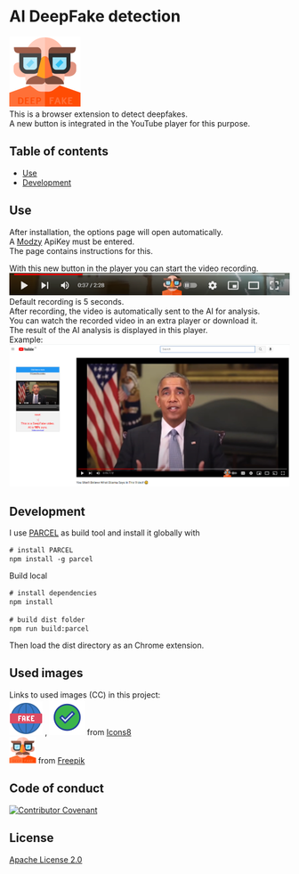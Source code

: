 # AI DeepFake detection
![DeepFake Logo](src/images/logo128.png)  
This is a browser extension to detect deepfakes.  
A new button is integrated in the YouTube player for this purpose.  



## Table of contents
- [Use](#use)
- [Development](#development)


## Use
After installation, the options page will open automatically.  
A [Modzy](https://www.modzy.com/) ApiKey must be entered.  
The page contains instructions for this.  

With this new button in the player you can start the video recording.  
![new icon](src/images/newIcon.png)  
Default recording is 5 seconds.  
After recording, the video is automatically sent to the AI for analysis.  
You can watch the recorded video in an extra player or download it.  
The result of the AI analysis is displayed in this player.  
Example:  
![Obama](assets/Obama.png)  

## Development
I use [PARCEL](https://parceljs.org/) as build tool and install it globally with
```shell
# install PARCEL
npm install -g parcel
```

Build local
```shell
# install dependencies
npm install

# build dist folder
npm run build:parcel
```
Then load the dist directory as an Chrome extension.

## Used images
Links to used images (CC) in this project:  
![fake](src/images/fake.png) , ![check](src/images/check.png) from [Icons8](https://icons8.de)  
![logo](src/images/logo48.png) from [Freepik](https://www.flaticon.com/free-icon/fake_2185544?term=fake&page=2&position=64&page=2&position=64&related_id=2185544&origin=search)


## Code of conduct

[![Contributor Covenant](https://img.shields.io/badge/Contributor%20Covenant-v2.0%20adopted-ff69b4.svg)](https://github.com/deep2universe/DeepFakeChrome/blob/master/CODE_OF_CONDUCT.md)

## License

[Apache License 2.0](LICENSE)
